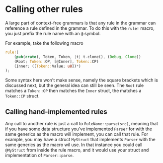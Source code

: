 # Calling other rules

A large part of context-free grammars is that any rule in the grammar can reference a rule defined in the grammar. To do this with the `rule!` macro, you just prefix the rule name with an `@` symbol.

For example, take the following macro

```rust
rule!(
    (pub(crate), Token, Token, |t| t.clone(), (Debug, Clone))
    (Root; Token::OP, [@Inner], Token::CP)
    (Inner; ([Token::Value; u8])*)
);
```

Some syntax here won't make sense, namely the square brackets which is discussed next, but the general idea can still be seen. The `Root` rule matches a `Token::OP` then matches the `Inner` struct, the matches a `Token::CP` struct.

## Calling hand-implemented rules

Any call to another rule is just a call to `RuleName::parse(src)`, meaning that if you have some data structure you've implemented `Parser` for with the same generics as the macro will implement, you can call that rule. For example, you may have a struct `MyStruct` that implements `Parser` with the same generics as the macro wil use. In that instance you could call `@MyStruct` from inside the rule macro, and it would use your struct and implementation of `Parser::parse`.
